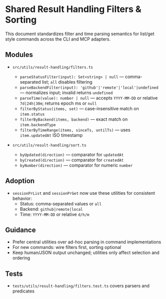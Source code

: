 # Shared Result Handling Filters & Sorting

This document standardizes filter and time parsing semantics for list/get style commands across the CLI and MCP adapters.

## Modules

- `src/utils/result-handling/filters.ts`
  - `parseStatusFilter(input): Set<string> | null` — comma-separated list; `all` disables filtering
  - `parseBackendFilter(input): 'github'|'remote'|'local'|undefined` — normalizes input; invalid returns `undefined`
  - `parseTime(value): number | null` — accepts `YYYY-MM-DD` or relative `7d|24h|30m`; returns epoch ms or `null`
  - `filterByStatus(items, set)` — case-insensitive match on `item.status`
  - `filterByBackend(items, backend)` — exact match on `item.backendType`
  - `filterByTimeRange(items, sinceTs, untilTs)` — uses `item.updatedAt` ISO timestamp

- `src/utils/result-handling/sort.ts`
  - `byUpdated(direction)` — comparator for `updatedAt`
  - `byCreated(direction)` — comparator for `createdAt`
  - `byNumber(direction)` — comparator for numeric `number`

## Adoption

- `sessionPrList` and `sessionPrGet` now use these utilities for consistent behavior:
  - Status: comma-separated values or `all`
  - Backend: `github|remote|local`
  - Time: `YYYY-MM-DD` or relative `d/h/m`

## Guidance

- Prefer central utilities over ad-hoc parsing in command implementations
- For new commands: wire filters first, sorting optional
- Keep human/JSON output unchanged; utilities only affect selection and ordering

## Tests

- `tests/utils/result-handling/filters.test.ts` covers parsers and predicates

